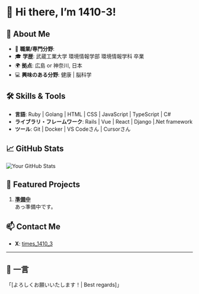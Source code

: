 # 👋 Hi there, I’m 1410-3!

## 🚀 About Me
- 🌟 **職業/専門分野**: 
- 🎓 **学歴**: 武蔵工業大学 環境情報学部 環境情報学科 卒業
- 🌍 **拠点**: 広島 or 神奈川, 日本
- 💻 **興味のある分野**: 健康 | 脳科学

## 🛠️ Skills & Tools
- **言語**: Ruby | Golang | HTML | CSS | JavaScript | TypeScript | C#
- **ライブラリ・フレームワーク**: Rails | Vue | React | Django |.Net framework 
- **ツール**: Git | Docker | VS Codeさん | Cursorさん

## 📈 GitHub Stats
![Your GitHub Stats](https://github-readme-stats.vercel.app/api?username=1410-3&show_icons=true&theme=radical)

## 🌟 Featured Projects
1. [**準備中**](リンク)  
   あっ準備中です。

## 📫 Contact Me
- **X**: [times_1410_3](https://x.com/times_1410_3)

---

## 💬 一言
「[よろしくお願いいたします！| Best regards]」

